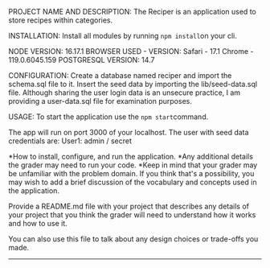PROJECT NAME AND DESCRIPTION:
  The Reciper is an application used to store recipes within categories. 

INSTALLATION:
  Install all modules by running `npm install`on your cli.

  NODE VERSION: 
    16.17.1
  BROWSER USED - VERSION: 
    Safari - 17.1
    Chrome - 119.0.6045.159 
  POSTGRESQL VERSION:
    14.7

CONFIGURATION:
  Create a database named reciper and import the schema.sql file to it.
  Insert the seed data by importing the lib/seed-data.sql file.
  Although sharing the user login data is an unsecure practice, I am providing a user-data.sql file for examination purposes.

USAGE:
  To start the application use the `npm start`command.
  
  The app will run on port 3000 of your localhost.
  The user with seed data credentials are:
    User1: admin / secret




*How to install, configure, and run the application.
*Any additional details the grader may need to run your code.
*Keep in mind that your grader may be unfamiliar with the problem domain. If you think that's a possibility, you may wish to add a brief discussion of the vocabulary and concepts used in the application.

Provide a README.md file with your project that describes any details of your project that you think the grader will need to understand how it works and how to use it. 

You can also use this file to talk about any design choices or trade-offs you made. 



******

